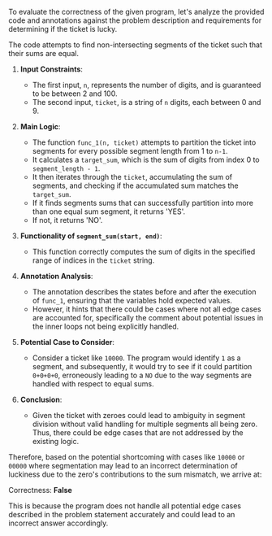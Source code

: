 To evaluate the correctness of the given program, let's analyze the provided code and annotations against the problem description and requirements for determining if the ticket is lucky.

The code attempts to find non-intersecting segments of the ticket such that their sums are equal. 

1. **Input Constraints**: 
   - The first input, `n`, represents the number of digits, and is guaranteed to be between 2 and 100.
   - The second input, `ticket`, is a string of `n` digits, each between 0 and 9.

2. **Main Logic**:
   - The function `func_1(n, ticket)` attempts to partition the ticket into segments for every possible segment length from 1 to `n-1`.
   - It calculates a `target_sum`, which is the sum of digits from index 0 to `segment_length - 1`.
   - It then iterates through the `ticket`, accumulating the sum of segments, and checking if the accumulated sum matches the `target_sum`.
   - If it finds segments sums that can successfully partition into more than one equal sum segment, it returns 'YES'.
   - If not, it returns 'NO'.

3. **Functionality of `segment_sum(start, end)`**:
   - This function correctly computes the sum of digits in the specified range of indices in the `ticket` string.

4. **Annotation Analysis**:
   - The annotation describes the states before and after the execution of `func_1`, ensuring that the variables hold expected values.
   - However, it hints that there could be cases where not all edge cases are accounted for, specifically the comment about potential issues in the inner loops not being explicitly handled.

5. **Potential Case to Consider**:
   - Consider a ticket like `10000`. The program would identify `1` as a segment, and subsequently, it would try to see if it could partition `0+0+0+0`, erroneously leading to a `NO` due to the way segments are handled with respect to equal sums.

6. **Conclusion**:
   - Given the ticket with zeroes could lead to ambiguity in segment division without valid handling for multiple segments all being zero. Thus, there could be edge cases that are not addressed by the existing logic.
   
Therefore, based on the potential shortcoming with cases like `10000` or `00000` where segmentation may lead to an incorrect determination of luckiness due to the zero's contributions to the sum mismatch, we arrive at:

Correctness: **False** 

This is because the program does not handle all potential edge cases described in the problem statement accurately and could lead to an incorrect answer accordingly.